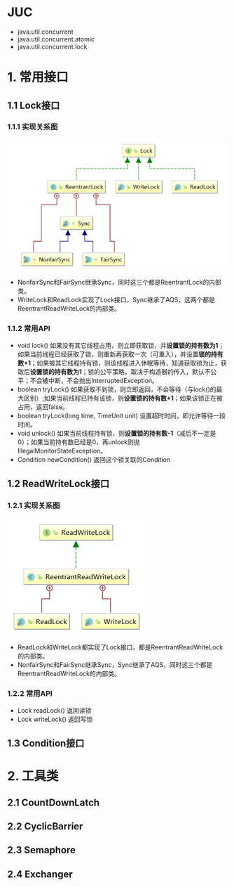 # JUC

- java.util.concurrent
- java.util.concurrent.atomic
- java.util.concurrent.lock

# 1. 常用接口

## 1.1 Lock接口

### 1.1.1 实现关系图

![image-20210401110317135](images\Lock实现类.png)

- NonfairSync和FairSync继承Sync，同时这三个都是ReentrantLock的内部类。
- WriteLock和ReadLock实现了Lock接口，Sync继承了AQS，这两个都是ReentrantReadWriteLock的内部类。

### 1.1.2 常用API

- void lock() 如果没有其它线程占用，则立即获取锁，并**设置锁的持有数为1**；如果当前线程已经获取了锁，则重新再获取一次（可重入），并设置**锁的持有数+1**；如果被其它线程持有锁，则该线程进入休眠等待，知道获取锁为止，获取后**设置锁的持有数为1**；锁的公平策略，取决于构造器的传入，默认不公平；不会被中断，不会抛出InterruptedException。
- boolean tryLock() 如果获取不到锁，则立即返回，不会等待（与lock()的最大区别）;如果当前线程已持有该锁，则**设置锁的持有数+1**；如果该锁正在被占用，返回false。
- boolean tryLock(long time, TimeUnit unit) 设置超时时间，即允许等待一段时间。
- void unlock() 如果当前线程持有锁，则**设置锁的持有数-1**（减后不一定是0）；如果当前持有数已经是0，再unlock则抛IllegalMonitorStateException。
- Condition newCondition() 返回这个锁关联的Condition

## 1.2 ReadWriteLock接口

### 1.2.1 实现关系图

![image-20210401111133163](images\ReadWriteLock实现类.png)

- ReadLock和WriteLock都实现了Lock接口，都是ReentrantReadWriteLock的内部类。
- NonfairSync和FairSync继承Sync，Sync继承了AQS，同时这三个都是ReentrantReadWriteLock的内部类。

### 1.2.2 常用API

- Lock readLock() 返回读锁
- Lock writeLock() 返回写锁

## 1.3 Condition接口

# 2. 工具类

## 2.1 CountDownLatch

## 2.2 CyclicBarrier

## 2.3 Semaphore

## 2.4 Exchanger

















